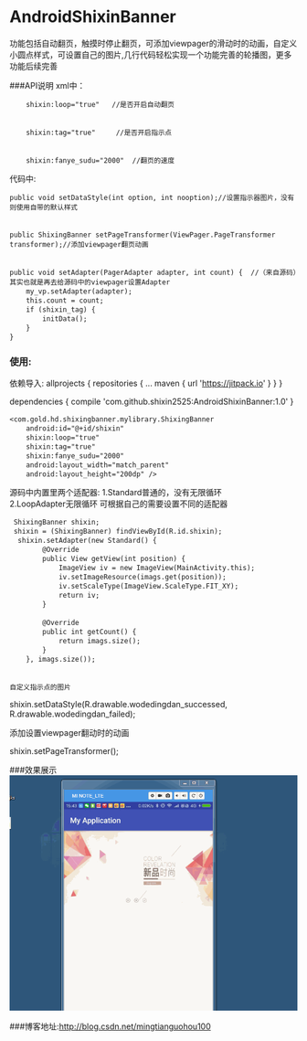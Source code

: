 # AndroidShixinBanner 

功能包括自动翻页，触摸时停止翻页，可添加viewpager的滑动时的动画，自定义小圆点样式，可设置自己的图片,几行代码轻松实现一个功能完善的轮播图，更多功能后续完善


###API说明
   xml中：
   
   
        shixin:loop="true"   //是否开启自动翻页
        
        
        shixin:tag="true"     //是否开启指示点
        
        
        shixin:fanye_sudu="2000"  //翻页的速度
        
        
   代码中:
   
   
    public void setDataStyle(int option, int nooption);//设置指示器图片，没有则使用自带的默认样式
    
    
    public ShixingBanner setPageTransformer(ViewPager.PageTransformer transformer);//添加viewpager翻页动画
    
    
    public void setAdapter(PagerAdapter adapter, int count) {  //（来自源码）其实也就是再去给源码中的viewpager设置Adapter
        my_vp.setAdapter(adapter);
        this.count = count;
        if (shixin_tag) {
            initData();
        }
    }
    
    
### 使用: 



 依赖导入:
 allprojects {
		repositories {
			...
			maven { url 'https://jitpack.io' }
		}
	}
   
   
   dependencies {
	        compile 'com.github.shixin2525:AndroidShixinBanner:1.0'
	}
          
    <com.gold.hd.shixingbanner.mylibrary.ShixingBanner
        android:id="@+id/shixin"
        shixin:loop="true"
        shixin:tag="true"
        shixin:fanye_sudu="2000"
        android:layout_width="match_parent"
        android:layout_height="200dp" />

  源码中内置里两个适配器:
1.Standard普通的，没有无限循环        
2.LoopAdapter无限循环
           可根据自己的需要设置不同的适配器  


     ShixingBanner shixin;
     shixin = (ShixingBanner) findViewById(R.id.shixin);
      shixin.setAdapter(new Standard() {    
            @Override
            public View getView(int position) {
                ImageView iv = new ImageView(MainActivity.this);
                iv.setImageResource(imags.get(position));
                iv.setScaleType(ImageView.ScaleType.FIT_XY);
                return iv;
            }

            @Override
            public int getCount() {
                return imags.size();
            }
        }, imags.size());
        
    
    自定义指示点的图片
    
  shixin.setDataStyle(R.drawable.wodedingdan_successed, R.drawable.wodedingdan_failed);      
  
  添加设置viewpager翻动时的动画
  
  shixin.setPageTransformer();
  
        
###效果展示
![Image text](https://raw.githubusercontent.com/shixin2525/AndroidShixinBanner/master/shixingbanner/src/main/res/img-folder/asf.gif)




###博客地址:http://blog.csdn.net/mingtianguohou100

